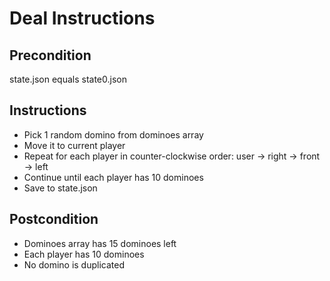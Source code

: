 # Deal Instructions

## Precondition
state.json equals state0.json

## Instructions
- Pick 1 random domino from dominoes array
- Move it to current player
- Repeat for each player in counter-clockwise order: user → right → front → left
- Continue until each player has 10 dominoes
- Save to state.json

## Postcondition
- Dominoes array has 15 dominoes left
- Each player has 10 dominoes
- No domino is duplicated